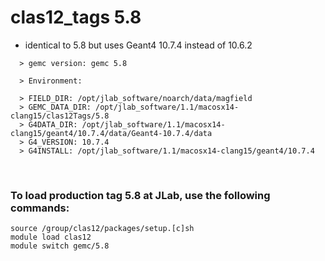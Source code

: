 # clas12_tags 5.8

- identical to 5.8 but uses Geant4 10.7.4 instead of 10.6.2

```  
  > gemc version: gemc 5.8

  > Environment:

  > FIELD_DIR: /opt/jlab_software/noarch/data/magfield
  > GEMC_DATA_DIR: /opt/jlab_software/1.1/macosx14-clang15/clas12Tags/5.8
  > G4DATA_DIR: /opt/jlab_software/1.1/macosx14-clang15/geant4/10.7.4/data/Geant4-10.7.4/data
  > G4_VERSION: 10.7.4
  > G4INSTALL: /opt/jlab_software/1.1/macosx14-clang15/geant4/10.7.4

```

<br>

### To load production tag 5.8 at JLab, use the following commands:

```
source /group/clas12/packages/setup.[c]sh
module load clas12
module switch gemc/5.8
```



<br>
   